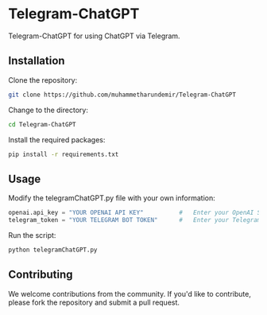 # Telegram-ChatGPT
Telegram-ChatGPT for using ChatGPT via Telegram.

## Installation
Clone the repository:
```bash
git clone https://github.com/muhammetharundemir/Telegram-ChatGPT
```

Change to the directory:
```bash
cd Telegram-ChatGPT
```

Install the required packages:
```bash
pip install -r requirements.txt
```

## Usage
Modify the telegramChatGPT.py file with your own information:
```python
openai.api_key = "YOUR OPENAI API KEY"          #   Enter your OpenAI Secret Key.
telegram_token = "YOUR TELEGRAM BOT TOKEN"      #   Enter your Telegram Bot Token.
```

Run the script:
```bash
python telegramChatGPT.py
```

## Contributing
We welcome contributions from the community. If you'd like to contribute, please fork the repository and submit a pull request.